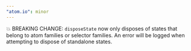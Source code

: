 ```yaml
---
"atom.io": minor
---
```


💥 BREAKING CHANGE: `disposeState` now only disposes of states that belong to atom families or selector families. An error will be logged when attempting to dispose of standalone states.
